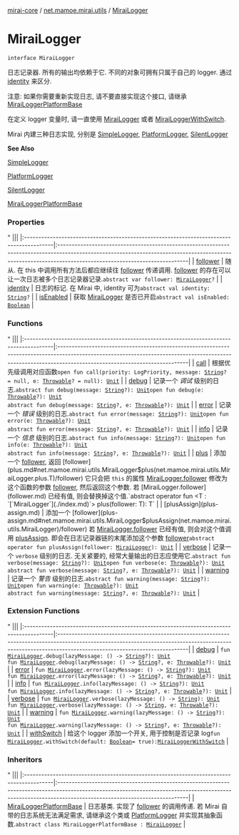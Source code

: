 [mirai-core](../../index.md) / [net.mamoe.mirai.utils](../index.md) / [MiraiLogger](./index.md)

# MiraiLogger

`interface MiraiLogger`

日志记录器. 所有的输出均依赖于它.
不同的对象可拥有只属于自己的 logger. 通过 [identity](identity.md) 来区分.

注意: 如果你需要重新实现日志, 请不要直接实现这个接口, 请继承 [MiraiLoggerPlatformBase](../-mirai-logger-platform-base/index.md)

在定义 logger 变量时, 请一直使用 [MiraiLogger](./index.md) 或者 [MiraiLoggerWithSwitch](../-mirai-logger-with-switch/index.md).

Mirai 内建三种日志实现, 分别是 [SimpleLogger](../-simple-logger/index.md), [PlatformLogger](../-platform-logger/index.md), [SilentLogger](../-silent-logger/index.md)

**See Also**

[SimpleLogger](../-simple-logger/index.md)

[PlatformLogger](../-platform-logger/index.md)

[SilentLogger](../-silent-logger/index.md)

[MiraiLoggerPlatformBase](../-mirai-logger-platform-base/index.md)

### Properties

"
                                    |||
                                    |:----------------------------------------------------------------------------------------|:---------------------------------------------------------------------------------------------------------------------------------------------------------------------------------------------------------|
                                    | [follower](follower.md) | 随从. 在 this 中调用所有方法后都应继续往 [follower](follower.md) 传递调用. [follower](follower.md) 的存在可以让一次日志被多个日志记录器记录.`abstract var follower: `[`MiraiLogger`](./index.md)`?` |
| [identity](identity.md) | 日志的标记. 在 Mirai 中, identity 可为`abstract val identity: `[`String`](https://kotlinlang.org/api/latest/jvm/stdlib/kotlin/-string/index.html)`?` |
| [isEnabled](is-enabled.md) | 获取 [MiraiLogger](./index.md) 是否已开启`abstract val isEnabled: `[`Boolean`](https://kotlinlang.org/api/latest/jvm/stdlib/kotlin/-boolean/index.html) |

### Functions

"
                                    |||
                                    |:----------------------------------------------------------------------------------------|:---------------------------------------------------------------------------------------------------------------------------------------------------------------------------------------------------------|
                                    | [call](call.md) | 根据优先级调用对应函数`open fun call(priority: LogPriority, message: `[`String`](https://kotlinlang.org/api/latest/jvm/stdlib/kotlin/-string/index.html)`? = null, e: `[`Throwable`](https://kotlinlang.org/api/latest/jvm/stdlib/kotlin/-throwable/index.html)`? = null): `[`Unit`](https://kotlinlang.org/api/latest/jvm/stdlib/kotlin/-unit/index.html) |
| [debug](debug.md) | 记录一个 *调试* 级别的日志.`abstract fun debug(message: `[`String`](https://kotlinlang.org/api/latest/jvm/stdlib/kotlin/-string/index.html)`?): `[`Unit`](https://kotlinlang.org/api/latest/jvm/stdlib/kotlin/-unit/index.html)`open fun debug(e: `[`Throwable`](https://kotlinlang.org/api/latest/jvm/stdlib/kotlin/-throwable/index.html)`?): `[`Unit`](https://kotlinlang.org/api/latest/jvm/stdlib/kotlin/-unit/index.html)<br>`abstract fun debug(message: `[`String`](https://kotlinlang.org/api/latest/jvm/stdlib/kotlin/-string/index.html)`?, e: `[`Throwable`](https://kotlinlang.org/api/latest/jvm/stdlib/kotlin/-throwable/index.html)`?): `[`Unit`](https://kotlinlang.org/api/latest/jvm/stdlib/kotlin/-unit/index.html) |
| [error](error.md) | 记录一个 *错误* 级别的日志.`abstract fun error(message: `[`String`](https://kotlinlang.org/api/latest/jvm/stdlib/kotlin/-string/index.html)`?): `[`Unit`](https://kotlinlang.org/api/latest/jvm/stdlib/kotlin/-unit/index.html)`open fun error(e: `[`Throwable`](https://kotlinlang.org/api/latest/jvm/stdlib/kotlin/-throwable/index.html)`?): `[`Unit`](https://kotlinlang.org/api/latest/jvm/stdlib/kotlin/-unit/index.html)<br>`abstract fun error(message: `[`String`](https://kotlinlang.org/api/latest/jvm/stdlib/kotlin/-string/index.html)`?, e: `[`Throwable`](https://kotlinlang.org/api/latest/jvm/stdlib/kotlin/-throwable/index.html)`?): `[`Unit`](https://kotlinlang.org/api/latest/jvm/stdlib/kotlin/-unit/index.html) |
| [info](info.md) | 记录一个 *信息* 级别的日志.`abstract fun info(message: `[`String`](https://kotlinlang.org/api/latest/jvm/stdlib/kotlin/-string/index.html)`?): `[`Unit`](https://kotlinlang.org/api/latest/jvm/stdlib/kotlin/-unit/index.html)`open fun info(e: `[`Throwable`](https://kotlinlang.org/api/latest/jvm/stdlib/kotlin/-throwable/index.html)`?): `[`Unit`](https://kotlinlang.org/api/latest/jvm/stdlib/kotlin/-unit/index.html)<br>`abstract fun info(message: `[`String`](https://kotlinlang.org/api/latest/jvm/stdlib/kotlin/-string/index.html)`?, e: `[`Throwable`](https://kotlinlang.org/api/latest/jvm/stdlib/kotlin/-throwable/index.html)`?): `[`Unit`](https://kotlinlang.org/api/latest/jvm/stdlib/kotlin/-unit/index.html) |
| [plus](plus.md) | 添加一个 [follower](plus.md#net.mamoe.mirai.utils.MiraiLogger$plus(net.mamoe.mirai.utils.MiraiLogger.plus.T)/follower), 返回 [follower](plus.md#net.mamoe.mirai.utils.MiraiLogger$plus(net.mamoe.mirai.utils.MiraiLogger.plus.T)/follower) 它只会把 `this` 的属性 [MiraiLogger.follower](follower.md) 修改为这个函数的参数 [follower](plus.md#net.mamoe.mirai.utils.MiraiLogger$plus(net.mamoe.mirai.utils.MiraiLogger.plus.T)/follower), 然后返回这个参数. 若 [MiraiLogger.follower](follower.md) 已经有值, 则会替换掉这个值.`abstract operator fun <T : `[`MiraiLogger`](./index.md)`> plus(follower: T): T` |
| [plusAssign](plus-assign.md) | 添加一个 [follower](plus-assign.md#net.mamoe.mirai.utils.MiraiLogger$plusAssign(net.mamoe.mirai.utils.MiraiLogger)/follower) 若 [MiraiLogger.follower](follower.md) 已经有值, 则会对这个值调用 [plusAssign](plus-assign.md). 即会在日志记录器链的末尾添加这个参数 [follower](plus-assign.md#net.mamoe.mirai.utils.MiraiLogger$plusAssign(net.mamoe.mirai.utils.MiraiLogger)/follower)`abstract operator fun plusAssign(follower: `[`MiraiLogger`](./index.md)`): `[`Unit`](https://kotlinlang.org/api/latest/jvm/stdlib/kotlin/-unit/index.html) |
| [verbose](verbose.md) | 记录一个 `verbose` 级别的日志. 无关紧要的, 经常大量输出的日志应使用它.`abstract fun verbose(message: `[`String`](https://kotlinlang.org/api/latest/jvm/stdlib/kotlin/-string/index.html)`?): `[`Unit`](https://kotlinlang.org/api/latest/jvm/stdlib/kotlin/-unit/index.html)`open fun verbose(e: `[`Throwable`](https://kotlinlang.org/api/latest/jvm/stdlib/kotlin/-throwable/index.html)`?): `[`Unit`](https://kotlinlang.org/api/latest/jvm/stdlib/kotlin/-unit/index.html)<br>`abstract fun verbose(message: `[`String`](https://kotlinlang.org/api/latest/jvm/stdlib/kotlin/-string/index.html)`?, e: `[`Throwable`](https://kotlinlang.org/api/latest/jvm/stdlib/kotlin/-throwable/index.html)`?): `[`Unit`](https://kotlinlang.org/api/latest/jvm/stdlib/kotlin/-unit/index.html) |
| [warning](warning.md) | 记录一个 *警告* 级别的日志.`abstract fun warning(message: `[`String`](https://kotlinlang.org/api/latest/jvm/stdlib/kotlin/-string/index.html)`?): `[`Unit`](https://kotlinlang.org/api/latest/jvm/stdlib/kotlin/-unit/index.html)`open fun warning(e: `[`Throwable`](https://kotlinlang.org/api/latest/jvm/stdlib/kotlin/-throwable/index.html)`?): `[`Unit`](https://kotlinlang.org/api/latest/jvm/stdlib/kotlin/-unit/index.html)<br>`abstract fun warning(message: `[`String`](https://kotlinlang.org/api/latest/jvm/stdlib/kotlin/-string/index.html)`?, e: `[`Throwable`](https://kotlinlang.org/api/latest/jvm/stdlib/kotlin/-throwable/index.html)`?): `[`Unit`](https://kotlinlang.org/api/latest/jvm/stdlib/kotlin/-unit/index.html) |

### Extension Functions

"
                                    |||
                                    |:----------------------------------------------------------------------------------------|:---------------------------------------------------------------------------------------------------------------------------------------------------------------------------------------------------------|
                                    | [debug](../debug.md) | `fun `[`MiraiLogger`](./index.md)`.debug(lazyMessage: () -> `[`String`](https://kotlinlang.org/api/latest/jvm/stdlib/kotlin/-string/index.html)`?): `[`Unit`](https://kotlinlang.org/api/latest/jvm/stdlib/kotlin/-unit/index.html)<br>`fun `[`MiraiLogger`](./index.md)`.debug(lazyMessage: () -> `[`String`](https://kotlinlang.org/api/latest/jvm/stdlib/kotlin/-string/index.html)`?, e: `[`Throwable`](https://kotlinlang.org/api/latest/jvm/stdlib/kotlin/-throwable/index.html)`?): `[`Unit`](https://kotlinlang.org/api/latest/jvm/stdlib/kotlin/-unit/index.html) |
| [error](../error.md) | `fun `[`MiraiLogger`](./index.md)`.error(lazyMessage: () -> `[`String`](https://kotlinlang.org/api/latest/jvm/stdlib/kotlin/-string/index.html)`?): `[`Unit`](https://kotlinlang.org/api/latest/jvm/stdlib/kotlin/-unit/index.html)<br>`fun `[`MiraiLogger`](./index.md)`.error(lazyMessage: () -> `[`String`](https://kotlinlang.org/api/latest/jvm/stdlib/kotlin/-string/index.html)`?, e: `[`Throwable`](https://kotlinlang.org/api/latest/jvm/stdlib/kotlin/-throwable/index.html)`?): `[`Unit`](https://kotlinlang.org/api/latest/jvm/stdlib/kotlin/-unit/index.html) |
| [info](../info.md) | `fun `[`MiraiLogger`](./index.md)`.info(lazyMessage: () -> `[`String`](https://kotlinlang.org/api/latest/jvm/stdlib/kotlin/-string/index.html)`?): `[`Unit`](https://kotlinlang.org/api/latest/jvm/stdlib/kotlin/-unit/index.html)<br>`fun `[`MiraiLogger`](./index.md)`.info(lazyMessage: () -> `[`String`](https://kotlinlang.org/api/latest/jvm/stdlib/kotlin/-string/index.html)`?, e: `[`Throwable`](https://kotlinlang.org/api/latest/jvm/stdlib/kotlin/-throwable/index.html)`?): `[`Unit`](https://kotlinlang.org/api/latest/jvm/stdlib/kotlin/-unit/index.html) |
| [verbose](../verbose.md) | `fun `[`MiraiLogger`](./index.md)`.verbose(lazyMessage: () -> `[`String`](https://kotlinlang.org/api/latest/jvm/stdlib/kotlin/-string/index.html)`): `[`Unit`](https://kotlinlang.org/api/latest/jvm/stdlib/kotlin/-unit/index.html)<br>`fun `[`MiraiLogger`](./index.md)`.verbose(lazyMessage: () -> `[`String`](https://kotlinlang.org/api/latest/jvm/stdlib/kotlin/-string/index.html)`, e: `[`Throwable`](https://kotlinlang.org/api/latest/jvm/stdlib/kotlin/-throwable/index.html)`?): `[`Unit`](https://kotlinlang.org/api/latest/jvm/stdlib/kotlin/-unit/index.html) |
| [warning](../warning.md) | `fun `[`MiraiLogger`](./index.md)`.warning(lazyMessage: () -> `[`String`](https://kotlinlang.org/api/latest/jvm/stdlib/kotlin/-string/index.html)`?): `[`Unit`](https://kotlinlang.org/api/latest/jvm/stdlib/kotlin/-unit/index.html)<br>`fun `[`MiraiLogger`](./index.md)`.warning(lazyMessage: () -> `[`String`](https://kotlinlang.org/api/latest/jvm/stdlib/kotlin/-string/index.html)`?, e: `[`Throwable`](https://kotlinlang.org/api/latest/jvm/stdlib/kotlin/-throwable/index.html)`?): `[`Unit`](https://kotlinlang.org/api/latest/jvm/stdlib/kotlin/-unit/index.html) |
| [withSwitch](../with-switch.md) | 给这个 logger 添加一个开关, 用于控制是否记录 log`fun `[`MiraiLogger`](./index.md)`.withSwitch(default: `[`Boolean`](https://kotlinlang.org/api/latest/jvm/stdlib/kotlin/-boolean/index.html)` = true): `[`MiraiLoggerWithSwitch`](../-mirai-logger-with-switch/index.md) |

### Inheritors

"
                                    |||
                                    |:----------------------------------------------------------------------------------------|:---------------------------------------------------------------------------------------------------------------------------------------------------------------------------------------------------------|
                                    | [MiraiLoggerPlatformBase](../-mirai-logger-platform-base/index.md) | 日志基类. 实现了 [follower](../-mirai-logger-platform-base/follower.md) 的调用传递. 若 Mirai 自带的日志系统无法满足需求, 请继承这个类或 [PlatformLogger](../-platform-logger/index.md) 并实现其抽象函数.`abstract class MiraiLoggerPlatformBase : `[`MiraiLogger`](./index.md) |

